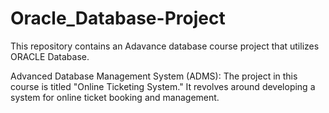 # Oracle_Database-Project

This repository contains an Adavance database course project that utilizes ORACLE Database.

Advanced Database Management System (ADMS): The project in this course is titled "Online Ticketing System." It revolves around developing a system for online ticket booking and management.
